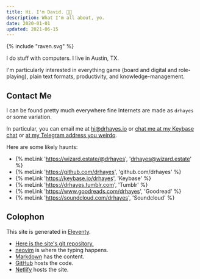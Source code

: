```yaml
---
title: Hi. I'm David. 👋🏽
description: What I'm all about, yo.
date: 2020-01-01
updated: 2021-06-15
---
```


<div class="about-logo">
  {% include "raven.svg" %}
</div>

I do stuff with computers. I live in Austin, TX.

I'm particularly interested in everything game (board and digital and role-playing), plain text formats, productivity, and knowledge-management.

## Contact Me

I can be found pretty much everywhere fine Internets are made as `drhayes` or some variation.

In particular, you can email me at <hi@drhayes.io> or [chat me at my Keybase chat][keybasechat] or [at my Telegram address you weirdo][telegram].

Here are some likely haunts:

* {% meLink 'https://wizard.estate/@drhayes', 'drhayes@wizard.estate' %}
* {% meLink 'https://github.com/drhayes', 'github.com/drhayes' %}
* {% meLink 'https://keybase.io/drhayes', 'Keybase' %}
* {% meLink 'https://drhayes.tumblr.com', 'Tumblr' %}
* {% meLink 'https://www.goodreads.com/drhayes', 'Goodread' %}
* {% meLink 'https://soundcloud.com/drhayes', 'Soundcloud' %}

## Colophon

This site is generated in [Eleventy].

* [Here is the site's git repository.][site]
* [neovim] is where the typing happens.
* [Markdown] has the content.
* [GitHub] hosts the code.
* [Netlify] hosts the site.

[site]: https://github.com/drhayes/drhayes.io
[vim]: https://www.vim.org/
[markdown]: https://daringfireball.net/projects/markdown/
[github]: https://github.com/
[netlify]: https://www.netlify.com/
[telegram]: https://t.me/drhayes
[keybasechat]: https://keybase.io/drhayes/chat
[eleventy]: https://www.11ty.dev/
[neovim]: https://neovim.io/
